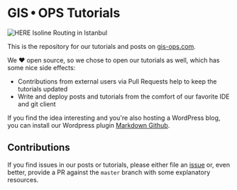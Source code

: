 # GIS • OPS Tutorials

![HERE Isoline Routing in Istanbul](https://user-images.githubusercontent.com/10322094/51332346-df3b0f00-1a7b-11e9-82e6-abd7eb397545.png "HERE Isoline Routing in Istanbul")

This is the repository for our tutorials and posts on [gis-ops.com](https://gis-ops.com/tutorials).

We :heart: open source, so we chose to open our tutorials as well, which has some nice side effects:

- Contributions from external users via Pull Requests help to keep the tutorials updated
- Write and deploy posts and tutorials from the comfort of our favorite IDE and git client

If you find the idea interesting and you're also hosting a WordPress blog, you can install our Wordpress plugin [Markdown Github](https://github.com/gis-ops/md-github-wordpress).

## Contributions

If you find issues in our posts or tutorials, please either file an [issue](https://github.com/gis-ops/tutorials/issues) or, even better, provide a PR against the `master` branch with some explanatory resources.
